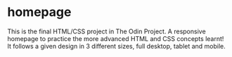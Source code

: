 # homepage

This is the final HTML/CSS project in The Odin Project. A responsive homepage to practice the more advanced HTML and CSS concepts learnt! It follows a given design in 3 different sizes, full desktop, tablet and mobile.
